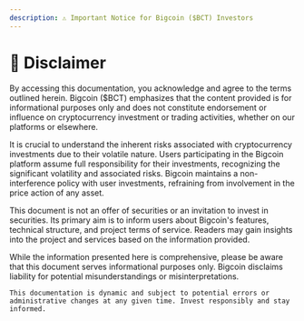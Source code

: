 ```yaml
---
description: ⚠️ Important Notice for Bigcoin ($BCT) Investors
---
```


# 📜 Disclaimer

By accessing this documentation, you acknowledge and agree to the terms outlined herein. Bigcoin ($BCT) emphasizes that the content provided is for informational purposes only and does not constitute endorsement or influence on cryptocurrency investment or trading activities, whether on our platforms or elsewhere.

It is crucial to understand the inherent risks associated with cryptocurrency investments due to their volatile nature. Users participating in the Bigcoin platform assume full responsibility for their investments, recognizing the significant volatility and associated risks. Bigcoin maintains a non-interference policy with user investments, refraining from involvement in the price action of any asset.

This document is not an offer of securities or an invitation to invest in securities. Its primary aim is to inform users about Bigcoin's features, technical structure, and project terms of service. Readers may gain insights into the project and services based on the information provided.

While the information presented here is comprehensive, please be aware that this document serves informational purposes only. Bigcoin disclaims liability for potential misunderstandings or misinterpretations.&#x20;

`This documentation is dynamic and subject to potential errors or administrative changes at any given time. Invest responsibly and stay informed.`

